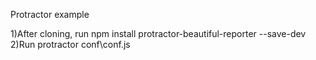Protractor example

1)After cloning, run npm install protractor-beautiful-reporter --save-dev
2)Run protractor conf\conf.js  

